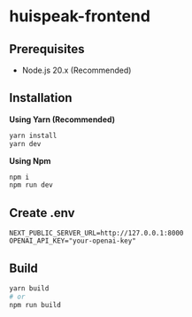# huispeak-frontend

## Prerequisites

- Node.js 20.x (Recommended)

## Installation

**Using Yarn (Recommended)**

```sh
yarn install
yarn dev
```

**Using Npm**

```sh
npm i
npm run dev
```

## Create .env
```
NEXT_PUBLIC_SERVER_URL=http://127.0.0.1:8000
OPENAI_API_KEY="your-openai-key"
```

## Build

```sh
yarn build
# or
npm run build
```




